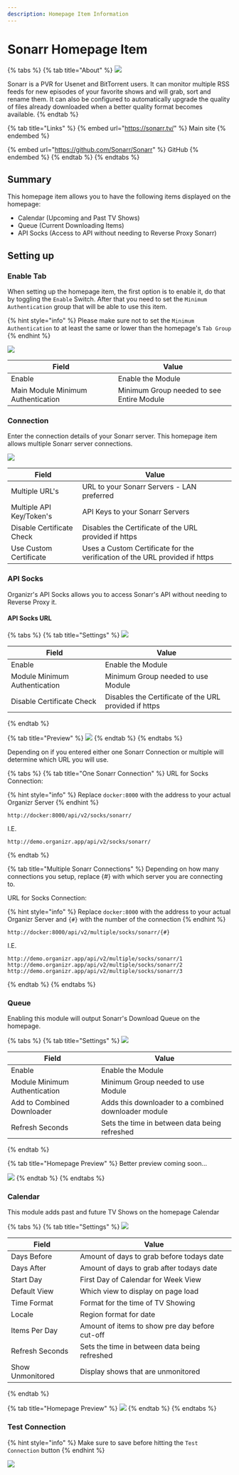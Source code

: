 ```yaml
---
description: Homepage Item Information
---
```


# Sonarr Homepage Item

{% tabs %}
{% tab title="About" %}
![](<../../.gitbook/assets/image (84).png>)

Sonarr is a PVR for Usenet and BitTorrent users. It can monitor multiple RSS feeds for new episodes of your favorite shows and will grab, sort and rename them. It can also be configured to automatically upgrade the quality of files already downloaded when a better quality format becomes available.
{% endtab %}

{% tab title="Links" %}
{% embed url="https://sonarr.tv/" %}
Main site
{% endembed %}

{% embed url="https://github.com/Sonarr/Sonarr" %}
GitHub
{% endembed %}
{% endtab %}
{% endtabs %}

## Summary

This homepage item allows you to have the following items displayed on the homepage:

* Calendar (Upcoming and Past TV Shows)
* Queue (Current Downloading Items)
* API Socks (Access to API without needing to Reverse Proxy Sonarr)

## Setting up

### Enable Tab

When setting up the homepage item, the first option is to enable it, do that by toggling the `Enable` Switch.  After that you need to set the `Minimum Authentication` group that will be able to use this item.

{% hint style="info" %}
&#x20;Please make sure not to set the `Minimum Authentication` to at least the same or lower than the homepage's `Tab Group`
{% endhint %}

![](<../../.gitbook/assets/image (74).png>)

| **Field**                          | **Value**                                 |
| ---------------------------------- | ----------------------------------------- |
| Enable                             | Enable the Module                         |
| Main Module Minimum Authentication | Minimum Group needed to see Entire Module |

### Connection

Enter the connection details of your Sonarr server.  This homepage item allows multiple Sonarr server connections.

![](<../../.gitbook/assets/image (75).png>)

| **Field**                 | **Value**                                                                   |
| ------------------------- | --------------------------------------------------------------------------- |
| Multiple URL's            | URL to your Sonarr Servers - LAN preferred                                  |
| Multiple API Key/Token's  | API Keys to your Sonarr Servers                                             |
| Disable Certificate Check | Disables the Certificate of the URL provided if https                       |
| Use Custom Certificate    | Uses a Custom Certificate for the verification of the URL provided if https |

### API Socks

Organizr's API Socks allows you to access Sonarr's API without needing to Reverse Proxy it.

#### API Socks URL

{% tabs %}
{% tab title="Settings" %}
![](<../../.gitbook/assets/image (76).png>)

| **Field**                     | **Value**                                             |
| ----------------------------- | ----------------------------------------------------- |
| Enable                        | Enable the Module                                     |
| Module Minimum Authentication | Minimum Group needed to use Module                    |
| Disable Certificate Check     | Disables the Certificate of the URL provided if https |
{% endtab %}

{% tab title="Preview" %}
![](<../../.gitbook/assets/image (78).png>)
{% endtab %}
{% endtabs %}

Depending on if you entered either one Sonarr Connection or multiple will determine which URL you will use.

{% tabs %}
{% tab title="One Sonarr Connection" %}
URL for Socks Connection:

{% hint style="info" %}
Replace `docker:8000` with the address to your actual Organizr Server
{% endhint %}

```
http://docker:8000/api/v2/socks/sonarr/
```

I.E.

```
http://demo.organizr.app/api/v2/socks/sonarr/
```
{% endtab %}

{% tab title="Multiple Sonarr Connections" %}
Depending on how many connections you setup, replace {#} with which server you are connecting to.

URL for Socks Connection:

{% hint style="info" %}
Replace `docker:8000` with the address to your actual Organizr Server and `{#}` with the number of the connection
{% endhint %}

```
http://docker:8000/api/v2/multiple/socks/sonarr/{#}
```

I.E.

```
http://demo.organizr.app/api/v2/multiple/socks/sonarr/1
http://demo.organizr.app/api/v2/multiple/socks/sonarr/2
http://demo.organizr.app/api/v2/multiple/socks/sonarr/3
```
{% endtab %}
{% endtabs %}

### Queue

Enabling this module will output Sonarr's Download Queue on the homepage.

{% tabs %}
{% tab title="Settings" %}
![](<../../.gitbook/assets/image (77).png>)

| **Field**                     | **Value**                                            |
| ----------------------------- | ---------------------------------------------------- |
| Enable                        | Enable the Module                                    |
| Module Minimum Authentication | Minimum Group needed to use Module                   |
| Add to Combined Downloader    | Adds this downloader to a combined downloader module |
| Refresh Seconds               | Sets the time in between data being refreshed        |
{% endtab %}

{% tab title="Homepage Preview" %}
Better preview coming soon...

![](<../../.gitbook/assets/image (79).png>)
{% endtab %}
{% endtabs %}

### Calendar

This module adds past and future TV Shows on the homepage Calendar

{% tabs %}
{% tab title="Settings" %}
![](<../../.gitbook/assets/image (80).png>)

| **Field**        | **Value**                                      |
| ---------------- | ---------------------------------------------- |
| Days Before      | Amount of days to grab before todays date      |
| Days After       | Amount of days to grab after todays date       |
| Start Day        | First Day of Calendar for Week View            |
| Default View     | Which view to display on page load             |
| Time Format      | Format for the time of TV Showing              |
| Locale           | Region format for date                         |
| Items Per Day    | Amount of items to show pre day before cut-off |
| Refresh Seconds  | Sets the time in between data being refreshed  |
| Show Unmonitored | Display shows that are unmonitored             |
{% endtab %}

{% tab title="Homepage Preview" %}
![](<../../.gitbook/assets/image (83).png>)
{% endtab %}
{% endtabs %}

### Test Connection

{% hint style="info" %}
&#x20;Make sure to save before hitting the `Test Connection` button
{% endhint %}

![](<../../.gitbook/assets/image (81).png>)
